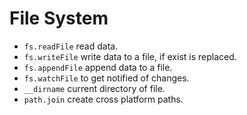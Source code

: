 # File System

- `fs.readFile` read data.
- `fs.writeFile` write data to a file, if exist is replaced.
- `fs.appendFile` append data to a file.
- `fs.watchFile` to get notified of changes.
- `__dirname` current directory of file.
- `path.join` create cross platform paths.